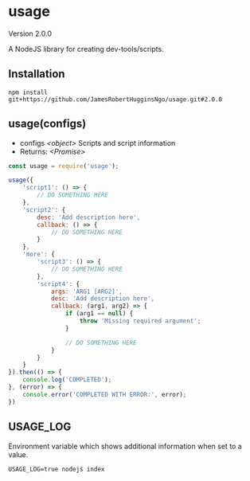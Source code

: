 # usage

Version 2.0.0

A NodeJS library for creating dev-tools/scripts.

## Installation

```
npm install git+https://github.com/JamesRobertHugginsNgo/usage.git#2.0.0
```

## usage(configs)

- configs _\<object>_ Scripts and script information
- Returns: _\<Promise>_

``` JavaScript
const usage = require('usage');

usage({
    'script1': () => {
        // DO SOMETHING HERE
    },
    'script2': {
        desc: 'Add description here',
        callback: () => {
            // DO SOMETHING HERE
        }
    },
    'more': {
        'script3': () => {
            // DO SOMETHING HERE
        },
        'script4': {
            args: 'ARG1 [ARG2]',
            desc: 'Add description here',
            callback: (arg1, arg2) => {
                if (arg1 == null) {
                    throw 'Missing required argument';
                }

                // DO SOMETHING HERE
            }
        }
    }
}).then(() => {
    console.log('COMPLETED');
}, (error) => {
    console.error('COMPLETED WITH ERROR:', error);
})
```

## USAGE_LOG

Environment variable which shows additional information when set to a value.

```
USAGE_LOG=true nodejs index
```